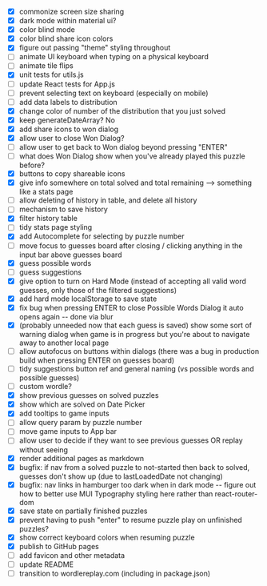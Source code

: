 * [x] commonize screen size sharing
* [x] dark mode within material ui?
* [x] color blind mode
* [x] color blind share icon colors
* [x] figure out passing "theme" styling throughout
* [ ] animate UI keyboard when typing on a physical keyboard
* [ ] animate tile flips
* [x] unit tests for utils.js
* [ ] update React tests for App.js
* [ ] prevent selecting text on keyboard (especially on mobile)
* [ ] add data labels to distribution
* [x] change color of number of the distribution that you just solved
* [x] keep generateDateArray? No
* [x] add share icons to won dialog
* [x] allow user to close Won Dialog?
* [ ] allow user to get back to Won dialog beyond pressing "ENTER"
* [ ] what does Won Dialog show when you've already played this puzzle before?
* [x] buttons to copy shareable icons
* [x] give info somewhere on total solved and total remaining --> something like a stats page
* [ ] allow deleting of history in table, and delete all history
* [ ] mechanism to save history
* [x] filter history table
* [ ] tidy stats page styling
* [x] add Autocomplete for selecting by puzzle number
* [ ] move focus to guesses board after closing / clicking anything in the input bar above guesses board
* [x] guess possible words
* [ ] guess suggestions
* [x] give option to turn on Hard Mode (instead of accepting all valid word guesses, only those of the filtered suggestions)
* [x] add hard mode localStorage to save state
* [x] fix bug when pressing ENTER to close Possible Words Dialog it auto opens again -- done via blur
* [x] (probably unneeded now that each guess is saved) show some sort of warning dialog when game is in progress but you're about to navigate away to another local page
* [ ] allow autofocus on buttons within dialogs (there was a bug in production build when pressing ENTER on guesses board)
* [ ] tidy suggestions button ref and general naming (vs possible words and possible guesses)
* [ ] custom wordle?
* [x] show previous guesses on solved puzzles
* [x] show which are solved on Date Picker
* [x] add tooltips to game inputs
* [ ] allow query param by puzzle number
* [ ] move game inputs to App bar
* [ ] allow user to decide if they want to see previous guesses OR replay without seeing
* [x] render additional pages as markdown
* [x] bugfix: if nav from a solved puzzle to not-started then back to solved, guesses don't show up (due to lastLoadedDate not changing)
* [x] bugfix: nav links in hamburger too dark when in dark mode -- figure out how to better use MUI Typography styling here rather than react-router-dom
* [x] save state on partially finished puzzles
* [x] prevent having to push "enter" to resume puzzle play on unfinished puzzles?
* [x] show correct keyboard colors when resuming puzzle
* [x] publish to GitHub pages
* [ ] add favicon and other metadata
* [ ] update README
* [ ] transition to wordlereplay.com (including in package.json)
